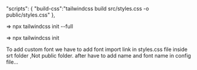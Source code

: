 <!-- To Build tailwind css in desire folder -->

"scripts": {
"build-css":"tailwindcss build src/styles.css -o public/styles.css"
},

<!-- to get full tailwind css config file -->

=> npx tailwindcss init --full

<!-- for only simple config file -->

=> npx tailwindcss init

<!-- custom font -->

To add custom font we have to add font import link in styles.css file inside srt folder ,Not public folder. after have to add name and font name in config file...
